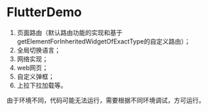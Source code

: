 # FlutterDemo
  1. 页面路由（默认路由功能的实现和基于getElementForInheritedWidgetOfExactType的自定义路由）；
  2. 全局切换语言；
  3. 网络实现；
  4. web网页；
  5. 自定义弹框；
  6. 上拉下拉加载等。
 
 由于环境不同，代码可能无法运行，需要根据不同环境调试，方可运行。

